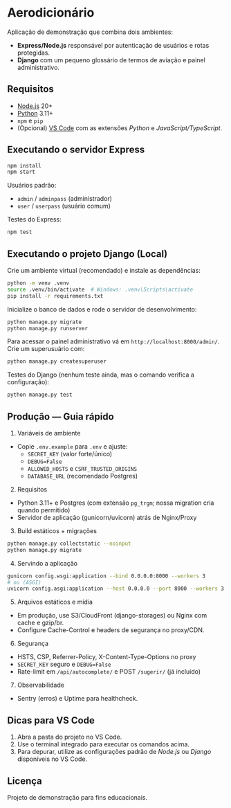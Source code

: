 # Aerodicionário

Aplicação de demonstração que combina dois ambientes:

- **Express/Node.js** responsável por autenticação de usuários e rotas protegidas.
- **Django** com um pequeno glossário de termos de aviação e painel administrativo.

## Requisitos

- [Node.js](https://nodejs.org/) 20+
- [Python](https://www.python.org/) 3.11+
- `npm` e `pip`
- (Opcional) [VS Code](https://code.visualstudio.com/) com as extensões *Python* e *JavaScript/TypeScript*.

## Executando o servidor Express

```bash
npm install
npm start
```

Usuários padrão:

- `admin` / `adminpass` (administrador)
- `user` / `userpass` (usuário comum)

Testes do Express:

```bash
npm test
```

## Executando o projeto Django (Local)

Crie um ambiente virtual (recomendado) e instale as dependências:

```bash
python -m venv .venv
source .venv/bin/activate  # Windows: .venv\Scripts\activate
pip install -r requirements.txt
```

Inicialize o banco de dados e rode o servidor de desenvolvimento:

```bash
python manage.py migrate
python manage.py runserver
```

Para acessar o painel administrativo vá em `http://localhost:8000/admin/`.
Crie um superusuário com:

```bash
python manage.py createsuperuser
```

Testes do Django (nenhum teste ainda, mas o comando verifica a configuração):

```bash
python manage.py test
```

## Produção — Guia rápido

1) Variáveis de ambiente

- Copie `.env.example` para `.env` e ajuste:
  - `SECRET_KEY` (valor forte/único)
  - `DEBUG=False`
  - `ALLOWED_HOSTS` e `CSRF_TRUSTED_ORIGINS`
  - `DATABASE_URL` (recomendado Postgres)

2) Requisitos

- Python 3.11+ e Postgres (com extensão `pg_trgm`; nossa migration cria quando permitido)
- Servidor de aplicação (gunicorn/uvicorn) atrás de Nginx/Proxy

3) Build estáticos + migrações

```bash
python manage.py collectstatic --noinput
python manage.py migrate
```

4) Servindo a aplicação

```bash
gunicorn config.wsgi:application --bind 0.0.0.0:8000 --workers 3
# ou (ASGI)
uvicorn config.asgi:application --host 0.0.0.0 --port 8000 --workers 3
```

5) Arquivos estáticos e mídia

- Em produção, use S3/CloudFront (django-storages) ou Nginx com cache e gzip/br.
- Configure Cache-Control e headers de segurança no proxy/CDN.

6) Segurança

- HSTS, CSP, Referrer-Policy, X-Content-Type-Options no proxy
- `SECRET_KEY` seguro e `DEBUG=False`
- Rate-limit em `/api/autocomplete/` e POST `/sugerir/` (já incluído)

7) Observabilidade

- Sentry (erros) e Uptime para healthcheck.


## Dicas para VS Code

1. Abra a pasta do projeto no VS Code.
2. Use o terminal integrado para executar os comandos acima.
3. Para depurar, utilize as configurações padrão de *Node.js* ou *Django* disponíveis no VS Code.

## Licença

Projeto de demonstração para fins educacionais.
